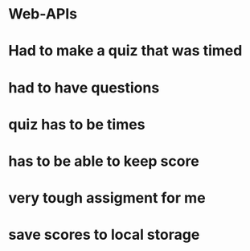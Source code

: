 # Web-APIs

# Had to make a quiz that was timed
# had to have questions
# quiz has to be times
# has to be able to keep score
# very tough assigment for me
# save scores to local storage  